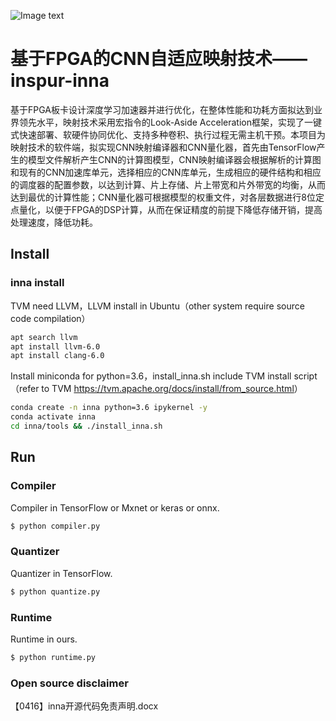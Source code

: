 ![Image text](https://github.com/inspur-inna/inspur-inna/blob/master/Image/inspur.png)

# 基于FPGA的CNN自适应映射技术——inspur-inna

基于FPGA板卡设计深度学习加速器并进行优化，在整体性能和功耗方面拟达到业界领先水平，映射技术采用宏指令的Look-Aside Acceleration框架，实现了一键式快速部署、软硬件协同优化、支持多种卷积、执行过程无需主机干预。本项目为映射技术的软件端，拟实现CNN映射编译器和CNN量化器，首先由TensorFlow产生的模型文件解析产生CNN的计算图模型，CNN映射编译器会根据解析的计算图和现有的CNN加速库单元，选择相应的CNN库单元，生成相应的硬件结构和相应的调度器的配置参数，以达到计算、片上存储、片上带宽和片外带宽的均衡，从而达到最优的计算性能；CNN量化器可根据模型的权重文件，对各层数据进行8位定点量化，以便于FPGA的DSP计算，从而在保证精度的前提下降低存储开销，提高处理速度，降低功耗。


## Install

### inna install
TVM need LLVM，LLVM install in Ubuntu（other system require source code compilation）
```bash
apt search llvm
apt install llvm-6.0
apt install clang-6.0
```

Install miniconda for python=3.6，install_inna.sh include TVM install script（refer to TVM <https://tvm.apache.org/docs/install/from_source.html>）
```bash
conda create -n inna python=3.6 ipykernel -y
conda activate inna
cd inna/tools && ./install_inna.sh
```


## Run

### Compiler

Compiler  in TensorFlow or Mxnet or keras or onnx.
```bash
$ python compiler.py
```

### Quantizer

Quantizer  in TensorFlow.
```bash
$ python quantize.py
```

### Runtime

Runtime  in ours.
```bash
$ python runtime.py
```

### Open source disclaimer
【0416】inna开源代码免责声明.docx
